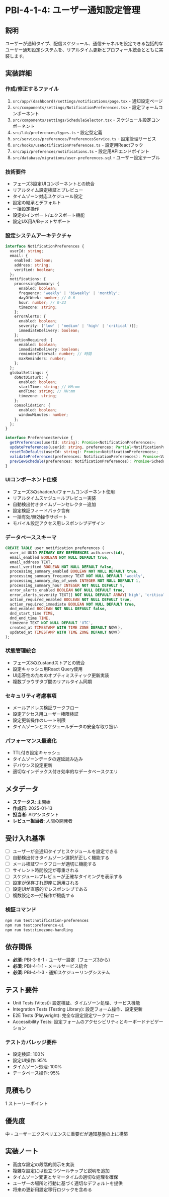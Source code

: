 # PBI-4-1-4: ユーザー通知設定管理

## 説明

ユーザーが通知タイプ、配信スケジュール、通信チャネルを設定できる包括的なユーザー通知設定システムを、リアルタイム更新とプロフィール統合とともに実装します。

## 実装詳細

### 作成/修正するファイル

1. `src/app/(dashboard)/settings/notifications/page.tsx` - 通知設定ページ
2. `src/components/settings/NotificationPreferences.tsx` - 設定フォームコンポーネント
3. `src/components/settings/ScheduleSelector.tsx` - スケジュール設定コンポーネント
4. `src/lib/preferences/types.ts` - 設定型定義
5. `src/services/preferences/PreferencesService.ts` - 設定管理サービス
6. `src/hooks/useNotificationPreferences.ts` - 設定用Reactフック
7. `src/api/preferences/notifications.ts` - 設定用APIエンドポイント
8. `src/database/migrations/user-preferences.sql` - ユーザー設定テーブル

### 技術要件

- フェーズ3設定UIコンポーネントとの統合
- リアルタイム設定検証とプレビュー
- タイムゾーン対応スケジュール設定
- 設定の継承とデフォルト
- 一括設定操作
- 設定のインポート/エクスポート機能
- 設定UX用A/Bテストサポート

### 設定システムアーキテクチャ

```typescript
interface NotificationPreferences {
  userId: string;
  email: {
    enabled: boolean;
    address: string;
    verified: boolean;
  };
  notifications: {
    processingSummary: {
      enabled: boolean;
      frequency: 'weekly' | 'biweekly' | 'monthly';
      dayOfWeek: number; // 0-6
      hour: number; // 0-23
      timezone: string;
    };
    errorAlerts: {
      enabled: boolean;
      severity: ('low' | 'medium' | 'high' | 'critical')[];
      immediateDelivery: boolean;
    };
    actionRequired: {
      enabled: boolean;
      immediateDelivery: boolean;
      reminderInterval: number; // 時間
      maxReminders: number;
    };
  };
  globalSettings: {
    doNotDisturb: {
      enabled: boolean;
      startTime: string; // HH:mm
      endTime: string; // HH:mm
      timezone: string;
    };
    consolidation: {
      enabled: boolean;
      windowMinutes: number;
    };
  };
}

interface PreferencesService {
  getPreferences(userId: string): Promise<NotificationPreferences>;
  updatePreferences(userId: string, preferences: Partial<NotificationPreferences>): Promise<boolean>;
  resetToDefaults(userId: string): Promise<NotificationPreferences>;
  validatePreferences(preferences: NotificationPreferences): Promise<ValidationResult>;
  previewSchedule(preferences: NotificationPreferences): Promise<SchedulePreview>;
}
```

### UIコンポーネント仕様

- フェーズ3のshadcn/uiフォームコンポーネント使用
- リアルタイムスケジュールプレビュー実装
- 自動検出付きタイムゾーンセレクター追加
- 設定検証フィードバック含有
- 一括有効/無効操作サポート
- モバイル設定アクセス用レスポンシブデザイン

### データベーススキーマ

```sql
CREATE TABLE user_notification_preferences (
  user_id UUID PRIMARY KEY REFERENCES auth.users(id),
  email_enabled BOOLEAN NOT NULL DEFAULT true,
  email_address TEXT,
  email_verified BOOLEAN NOT NULL DEFAULT false,
  processing_summary_enabled BOOLEAN NOT NULL DEFAULT true,
  processing_summary_frequency TEXT NOT NULL DEFAULT 'weekly',
  processing_summary_day_of_week INTEGER NOT NULL DEFAULT 1,
  processing_summary_hour INTEGER NOT NULL DEFAULT 9,
  error_alerts_enabled BOOLEAN NOT NULL DEFAULT true,
  error_alerts_severity TEXT[] NOT NULL DEFAULT ARRAY['high', 'critical'],
  action_required_enabled BOOLEAN NOT NULL DEFAULT true,
  action_required_immediate BOOLEAN NOT NULL DEFAULT true,
  dnd_enabled BOOLEAN NOT NULL DEFAULT false,
  dnd_start_time TIME,
  dnd_end_time TIME,
  timezone TEXT NOT NULL DEFAULT 'UTC',
  created_at TIMESTAMP WITH TIME ZONE DEFAULT NOW(),
  updated_at TIMESTAMP WITH TIME ZONE DEFAULT NOW()
);
```

### 状態管理統合

- フェーズ3のZustandストアとの統合
- 設定キャッシュ用React Query使用
- UI応答性のためのオプティミスティック更新実装
- 複数ブラウザタブ間のリアルタイム同期

### セキュリティ考慮事項

- メールアドレス検証ワークフロー
- 設定アクセス用ユーザー権限検証
- 設定更新操作のレート制限
- タイムゾーンとスケジュールデータの安全な取り扱い

### パフォーマンス最適化

- TTL付き設定キャッシュ
- タイムゾーンデータの遅延読み込み
- デバウンス設定更新
- 適切なインデックス付き効率的なデータベースクエリ

## メタデータ

- **ステータス**: 未開始
- **作成日**: 2025-01-13
- **担当者**: AIアシスタント
- **レビュー担当者**: 人間の開発者

## 受け入れ基準

- [ ] ユーザーが全通知タイプとスケジュールを設定できる
- [ ] 自動検出付きタイムゾーン選択が正しく機能する
- [ ] メール検証ワークフローが適切に機能する
- [ ] サイレント時間設定が尊重される
- [ ] スケジュールプレビューが正確なタイミングを表示する
- [ ] 設定が保存され即座に適用される
- [ ] 設定UIが直感的でレスポンシブである
- [ ] 複数設定の一括操作が機能する

### 検証コマンド

```bash
npm run test:notification-preferences
npm run test:preference-ui
npm run test:timezone-handling
```

## 依存関係

- **必須**: PBI-3-6-1 - ユーザー設定（フェーズ3から）
- **必須**: PBI-4-1-1 - メールサービス統合
- **必須**: PBI-4-1-3 - 通知スケジューリングシステム

## テスト要件

- Unit Tests (Vitest): 設定検証、タイムゾーン処理、サービス機能
- Integration Tests (Testing Library): 設定フォーム操作、設定更新
- E2E Tests (Playwright): 完全な設定設定ワークフロー
- Accessibility Tests: 設定フォームのアクセシビリティとキーボードナビゲーション

### テストカバレッジ要件

- 設定検証: 100%
- 設定UI操作: 95%
- タイムゾーン処理: 100%
- データベース操作: 95%

## 見積もり

1 ストーリーポイント

## 優先度

中 - ユーザーエクスペリエンスに重要だが通知基盤の上に構築

## 実装ノート

- 高度な設定の段階的開示を実装
- 複雑な設定には役立つツールチップと説明を追加
- タイムゾーン変更とサマータイムの適切な処理を確保
- ユーザーの場所と行動に基づく適切なデフォルトを提供
- 将来の更新用設定移行ロジックを含める
